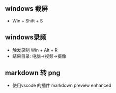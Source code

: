 ## windows 截屏
- Win + Shift + S

## windows录频 
- 触发录制 Win + Alt + R
- 结果目录: 电脑->视频->摄像

## markdown 转 png
- 使用vscode 的插件 markdown preview enhanced